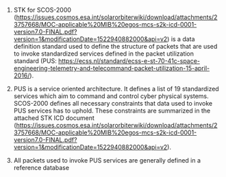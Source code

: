 1. STK for SCOS-2000 (https://issues.cosmos.esa.int/solarorbiterwiki/download/attachments/23757668/MOC-applicable%20MIB%20egos-mcs-s2k-icd-0001-version7.0-FINAL.pdf?version=1&modificationDate=1522940882000&api=v2) is a data definition standard used to define the structure of packets that are used to invoke standardized services defined in the packet utilization standard (PUS: https://ecss.nl/standard/ecss-e-st-70-41c-space-engineering-telemetry-and-telecommand-packet-utilization-15-april-2016/). 

2. PUS is a service oriented architecture. It defines a list of 19 standardized services which aim to command and control cyber physical systems. SCOS-2000 defines all necessary constraints that data used to invoke PUS services has to uphold. These constraints are summarized in the attached STK ICD document (https://issues.cosmos.esa.int/solarorbiterwiki/download/attachments/23757668/MOC-applicable%20MIB%20egos-mcs-s2k-icd-0001-version7.0-FINAL.pdf?version=1&modificationDate=1522940882000&api=v2).

3. All packets used to invoke PUS services are generally defined in a reference database 
